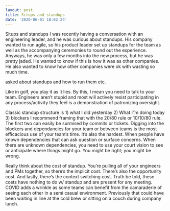 ```yaml
---
layout: post
title: Situps and standups
date: '2020-06-01 18:02:24'
---
```


Situps and standups
I was recently having a conversation with an engineering leader, and he was curious about standups. His company wanted to run agile, so his product leader set up standups for the team as well as the accompanying ceremonies to round out the experience. Anyways, he was only a few months into the new process, but he was pretty jaded. He wanted to know if this is how it was as other companies. He also wanted to know how other companies were ok with wasting so much time. 

asked about standups and how to run them etc.

Like in golf, you play it as it lies. By this, I mean you need to talk to your team. Engineers aren’t stupid and most will actively resist participating in any process/activity they feel is a demonstration of patronizing oversight.

Classic standup structure is 1) what I did yesterday 2) What I”m doing today 3) blockers
I recommend framing that with the 20/80 rule or 10/10/80 rule. The first two can easily be surmised by commits or tickets. Digging into the blockers and dependancies for your team or between teams is the most efficacious use of your team’s time. It’s also the hardest. When people have known dependencies that can ask question or surface concerns. When there are unknown dependencies, you need to use your court vision to see or anticipate where things might go. You might be right; you might be wrong.

Really think about the cost of standup. You’re pulling all of your engineers and PMs together, so there’s the implicit cost. There’s also the opportunity cost. And lastly, there’s the context switching cost. Truth be told, these costs have nothing to do w/ standup and are present for any meeting.
COVID adds a wrinkle as some teams can benefit from the camaraderie of seeing each other in a semi casual environment. Previously that could have been waiting in line at the cold brew or sitting on a couch during company lunch.
